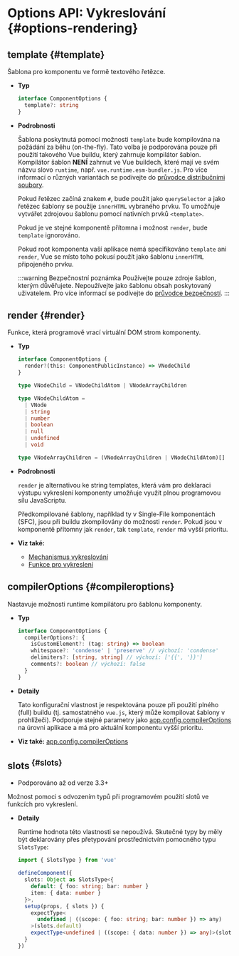 # Options API: Vykreslování {#options-rendering}

## template {#template}

Šablona pro komponentu ve formě textového řetězce.

- **Typ**

  ```ts
  interface ComponentOptions {
    template?: string
  }
  ```

- **Podrobnosti**

  Šablona poskytnutá pomocí možnosti `template` bude kompilována na požádání za běhu (on-the-fly). Tato volba je podporována pouze při použití takového Vue buildu, který zahrnuje kompilátor šablon. Kompilátor šablon **NENÍ** zahrnut ve Vue buildech, které mají ve svém názvu slovo `runtime`, např. `vue.runtime.esm-bundler.js`. Pro více informací o různých variantách se podívejte do [průvodce distribučními soubory](https://github.com/vuejs/core/tree/main/packages/vue#which-dist-file-to-use).

  Pokud řetězec začíná znakem `#`, bude použit jako `querySelector` a jako řetězec šablony se použije `innerHTML` vybraného prvku. To umožňuje vytvářet zdrojovou šablonu pomocí nativních prvků `<template>`.

  Pokud je ve stejné komponentě přítomna i možnost `render`, bude `template` ignorováno.

  Pokud root komponenta vaší aplikace nemá specifikováno `template` ani `render`, Vue se místo toho pokusí použít jako šablonu `innerHTML` připojeného prvku.

  :::warning Bezpečnostní poznámka
  Používejte pouze zdroje šablon, kterým důvěřujete. Nepoužívejte jako šablonu obsah poskytovaný uživatelem. Pro více informací se podívejte do [průvodce bezpečností](/guide/best-practices/security#rule-no-1-never-use-non-trusted-templates).
  :::

## render {#render}

Funkce, která programově vrací virtuální DOM strom komponenty.

- **Typ**

  ```ts
  interface ComponentOptions {
    render?(this: ComponentPublicInstance) => VNodeChild
  }

  type VNodeChild = VNodeChildAtom | VNodeArrayChildren

  type VNodeChildAtom =
    | VNode
    | string
    | number
    | boolean
    | null
    | undefined
    | void

  type VNodeArrayChildren = (VNodeArrayChildren | VNodeChildAtom)[]
  ```

- **Podrobnosti**

  `render` je alternativou ke string templates, která vám pro deklaraci výstupu vykreslení komponenty umožňuje využít plnou programovou sílu JavaScriptu.

  Předkompilované šablony, například ty v Single-File komponentách (SFC), jsou při buildu zkompilovány do možnosti `render`. Pokud jsou v komponentě přítomny jak `render`, tak `template`, `render` má vyšší prioritu.

- **Viz také:**
  - [Mechanismus vykreslování](/guide/extras/rendering-mechanism)
  - [Funkce pro vykreslení](/guide/extras/render-function)

## compilerOptions {#compileroptions}

Nastavuje možnosti runtime kompilátoru pro šablonu komponenty.

- **Typ**

  ```ts
  interface ComponentOptions {
    compilerOptions?: {
      isCustomElement?: (tag: string) => boolean
      whitespace?: 'condense' | 'preserve' // výchozí: 'condense'
      delimiters?: [string, string] // výchozí: ['{{', '}}']
      comments?: boolean // výchozí: false
    }
  }
  ```

- **Detaily**

  Tato konfigurační vlastnost je respektována pouze při použití plného (full) buildu (tj. samostatného `vue.js`, který může kompilovat šablony v prohlížeči). Podporuje stejné parametry jako [app.config.compilerOptions](/api/application#app-config-compileroptions) na úrovni aplikace a má pro aktuální komponentu vyšší prioritu.

- **Viz také:** [app.config.compilerOptions](/api/application#app-config-compileroptions)

## slots<sup class="vt-badge ts"/> {#slots}

- Podporováno až od verze 3.3+

Možnost pomoci s odvozením typů při programovém použití slotů ve funkcích pro vykreslení. 

- **Detaily**

  Runtime hodnota této vlastnosti se nepoužívá. Skutečné typy by měly být deklarovány přes přetypování prostřednictvím pomocného typu `SlotsType`:

  ```ts
  import { SlotsType } from 'vue'

  defineComponent({
    slots: Object as SlotsType<{
      default: { foo: string; bar: number }
      item: { data: number }
    }>,
    setup(props, { slots }) {
      expectType<
        undefined | ((scope: { foo: string; bar: number }) => any)
      >(slots.default)
      expectType<undefined | ((scope: { data: number }) => any)>(slots.item)
    }
  })
  ```

